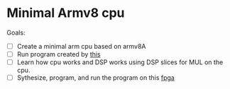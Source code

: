 # Minimal Armv8 cpu

Goals: 
- [ ] Create a minimal arm cpu based on armv8A
- [ ] Run program created by [this](https://github.com/1957-001B/ArmAsm) 
- [ ] Learn how cpu works and DSP works using DSP slices for MUL on the cpu.
- [ ] Sythesize, program, and run the program on this [fpga](https://digilent.com/shop/arty-a7-100t-artix-7-fpga-development-board/)
